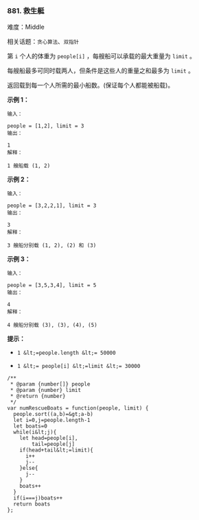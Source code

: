 ### 881. 救生艇

难度：Middle

相关话题：`贪心算法`、`双指针`

第 `i` 个人的体重为 `people[i]` ，每艘船可以承载的最大重量为 `limit` 。



每艘船最多可同时载两人，但条件是这些人的重量之和最多为 `limit` 。



返回载到每一个人所需的最小船数。(保证每个人都能被船载)。







 **示例 1：** 





```
输入：

people = [1,2], limit = 3
输出：

1
解释：

1 艘船载 (1, 2)

```

 **示例 2：** 





```
输入：

people = [3,2,2,1], limit = 3
输出：

3
解释：

3 艘船分别载 (1, 2), (2) 和 (3)

```

 **示例 3：** 





```
输入：

people = [3,5,3,4], limit = 5
输出：

4
解释：

4 艘船分别载 (3), (3), (4), (5)
```

 **提示：** 





*  `1 &lt;=people.length &lt;= 50000` 

*  `1 &lt;= people[i] &lt;=limit &lt;= 30000` 






```
/**
 * @param {number[]} people
 * @param {number} limit
 * @return {number}
 */
var numRescueBoats = function(people, limit) {
  people.sort((a,b)=&gt;a-b)
  let i=0,j=people.length-1
  let boats=0
  while(i&lt;j){
    let head=people[i],
        tail=people[j]
    if(head+tail&lt;=limit){
      i++
      j--
    }else{
      j--
    }
    boats++
  }
  if(i===j)boats++
  return boats
};



```
